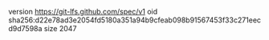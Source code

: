 version https://git-lfs.github.com/spec/v1
oid sha256:d22e78ad3e2054fd5180a351a94b9cfeab098b91567453f33c271eecd9d7598a
size 2047
